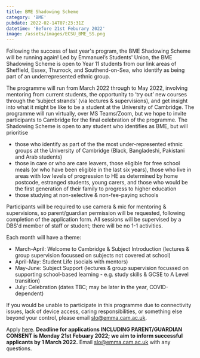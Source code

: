 ```yaml
---
title: BME Shadowing Scheme
category: 'BME'
pubdate: 2022-02-14T07:23:31Z
datetime: 'Before 21st Feburary 2022'
image: /assets/images/ECSU_BME_SS.png
---
```

Following the success of last year's program, the BME Shadowing Scheme will be running again! Led by Emmanuel’s Students' Union, the BME Shadowing Scheme is open to Year 11 students from our link areas of Sheffield, Essex, Thurrock, and Southend-on-Sea, who identify as being part of an underrepresented ethnic group.

The programme will run from March 2022 through to May 2022, involving mentoring from current students, the opportunity to ‘try out’ new courses through the ‘subject strands’ (via lectures & supervisions), and get insight into what it might be like to be a student at the University of Cambridge. The programme will run virtually, over MS Teams/Zoom, but we hope to invite participants to Cambridge for the final celebration of the programme. The Shadowing Scheme is open to any student who identifies as BME, but will prioritise

+ those who identify as part of the the most under-represented ethnic groups at the University of Cambridge (Black, Bangladeshi, Pakistani and Arab students)
+ those in care or who are care leavers, those eligible for free school meals (or who have been eligible in the last six years), those who live in areas with low levels of progression to HE as determined by home postcode, estranged students, young carers, and those who would be the first generation of their family to progress to higher education
+ those studying at non-selective & non-fee-paying schools

Participants will be required to use camera & mic for mentoring & supervisions, so parent/guardian permission will be requested, following completion of the application form. All sessions will be supervised by a DBS'd member of staff or student; there will be no 1-1 activities.

Each month will have a theme:

+ March-April: Welcome to Cambridge & Subject Introduction (lectures & group supervision focussed on subjects not covered at school)
+ April-May: Student Life (socials with mentors)
+ May-June: Subject Support (lectures & group supervision focussed on supporting school-based learning - e.g. study skills & GCSE to A Level transition)
+ July: Celebration (dates TBC; may be later in the year, COVID-dependent)

If you would be unable to participate in this programme due to connectivity issues, lack of device access, caring responsibilities, or something else beyond your control, please email slo@emma.cam.ac.uk.

Apply [here](https://cambridge.eu.qualtrics.com/jfe/form/SV_6JMirzKEMbY6rXf). **Deadline for applications INCLUDING PARENT/GUARDIAN CONSENT is Monday 21st Febuary 2022; we aim to inform successful applicants by 1 March 2022.**
Email slo@emma.cam.ac.uk with any questions.
